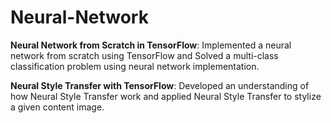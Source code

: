 # Neural-Network



**Neural Network from Scratch in TensorFlow**: Implemented a neural network from scratch using TensorFlow and Solved a multi-class classification problem using neural network implementation.


**Neural Style Transfer with TensorFlow**: Developed an understanding of how Neural Style Transfer work and applied Neural Style Transfer to stylize a given content image.
